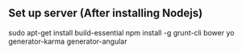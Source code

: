 ## Set up server (After installing Nodejs)
   sudo apt-get install build-essential
    npm install -g grunt-cli bower yo generator-karma generator-angular
